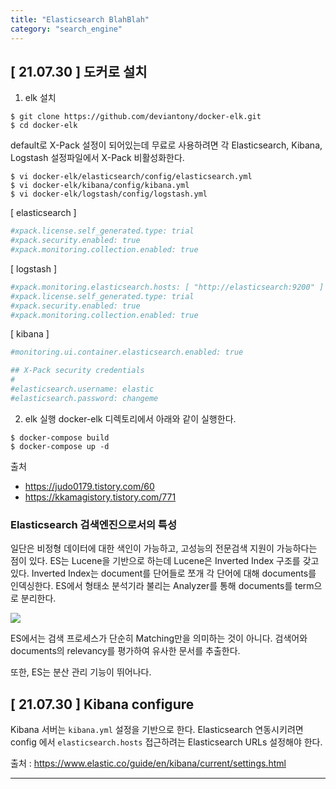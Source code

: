 ```yaml
---
title: "Elasticsearch BlahBlah"
category: "search_engine"
---
```


## [ 21.07.30 ] 도커로 설치
1. elk 설치
```consle
$ git clone https://github.com/deviantony/docker-elk.git
$ cd docker-elk
```
default로 X-Pack 설정이 되어있는데 무료로 사용하려면 각 Elasticsearch, Kibana, Logstash 설정파일에서 X-Pack 비활성화한다. 
```console
$ vi docker-elk/elasticsearch/config/elasticsearch.yml
$ vi docker-elk/kibana/config/kibana.yml
$ vi docker-elk/logstash/config/logstash.yml
```
[ elasticsearch ]
```bash
#xpack.license.self_generated.type: trial
#xpack.security.enabled: true
#xpack.monitoring.collection.enabled: true
```
[ logstash ]
```bash
#xpack.monitoring.elasticsearch.hosts: [ "http://elasticsearch:9200" ]
#xpack.license.self_generated.type: trial
#xpack.security.enabled: true
#xpack.monitoring.collection.enabled: true
```
[ kibana ]
```bash
#monitoring.ui.container.elasticsearch.enabled: true

## X-Pack security credentials
#
#elasticsearch.username: elastic
#elasticsearch.password: changeme
```

2. elk 실행
docker-elk 디렉토리에서 아래와 같이 실행한다.
```console
$ docker-compose build 
$ docker-compose up -d
```

출처
- https://judo0179.tistory.com/60
- https://kkamagistory.tistory.com/771

### Elasticsearch 검색엔진으로서의 특성
일단은 비정형 데이터에 대한 색인이 가능하고, 고성능의 전문검색 지원이 가능하다는 점이 있다. ES는 Lucene을 기반으로 하는데 Lucene은 Inverted Index 구조를 갖고 있다. Inverted Index는 document를 단어들로 쪼개 각 단어에 대해 documents를 인덱싱한다. ES에서 형태소 분석기라 불리는 Analyzer를 통해 documents를 term으로 분리한다.

![](https://blog.lael.be/wp-content/uploads/2016/01/3107787182.png)

ES에서는 검색 프로세스가 단순히 Matching만을 의미하는 것이 아니다. 검색어와 documents의 relevancy를 평가하여 유사한 문서를 추출한다. 

또한, ES는 분산 관리 기능이 뛰어나다. 

## [ 21.07.30 ] Kibana configure
Kibana 서버는 `kibana.yml` 설정을 기반으로 한다. 
Elasticsearch 연동시키려면 config 에서 `elasticsearch.hosts` 접근하려는 Elasticsearch URLs 설정해야 한다.

출처 : https://www.elastic.co/guide/en/kibana/current/settings.html

--- 

